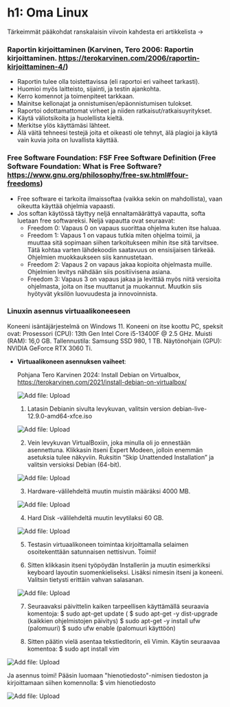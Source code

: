 # h1: Oma Linux

Tärkeimmät pääkohdat ranskalaisin viivoin kahdesta eri artikkelista ->

### **Raportin kirjoittaminen** (Karvinen, Tero 2006: Raportin kirjoittaminen. https://terokarvinen.com/2006/raportin-kirjoittaminen-4/)
- Raportin tulee olla toistettavissa (eli raportoi eri vaiheet tarkasti).  
- Huomioi myös laitteisto, sijainti, ja testin ajankohta.  
- Kerro komennot ja toimenpiteet tarkkaan.  
- Mainitse kellonajat ja onnistumisen/epäonnistumisen tulokset.  
- Raportoi odottamattomat virheet ja niiden ratkaisut/ratkaisuyritykset.  
- Käytä väliotsikoita ja huolellista kieltä.  
- Merkitse ylös käyttämäsi lähteet.  
- Älä väitä tehneesi testejä joita et oikeasti ole tehnyt, älä plagioi ja käytä vain kuvia joita on luvallista käyttää.

### Free Software Foundation: FSF Free Software Definition (Free Software Foundation: What is Free Software? https://www.gnu.org/philosophy/free-sw.html#four-freedoms) 
- Free software ei tarkoita ilmaissoftaa (vaikka sekin on mahdollista), vaan oikeutta käyttää ohjelmia vapaasti.
- Jos softan käytössä täyttyy neljä ennaltamäärättyä vapautta, softa luetaan free softwareksi. Neljä vapautta ovat seuraavat:
  - Freedom 0: Vapaus 0 on vapaus suorittaa ohjelma kuten itse haluaa.
  - Freedom 1: Vapaus 1 on vapaus tutkia miten ohjelma toimii, ja muuttaa sitä sopimaan siihen tarkoitukseen mihin itse sitä tarvitsee. Tätä kohtaa varten lähdekoodin saatavuus on ensisijaisen tärkeää. Ohjelmien muokkaukseen siis kannustetaan.
  - Freedom 2: Vapaus 2 on vapaus jakaa kopioita ohjelmasta muille. Ohjelmien levitys nähdään siis positiivisena asiana.
  - Freedom 3: Vapaus 3 on vapaus jakaa ja levittää myös niitä versioita ohjelmasta, joita on itse muuttanut ja muokannut. Muutkin siis hyötyvät yksilön luovuudesta ja innovoinnista.

### Linuxin asennus virtuaalikoneeseen

Koneeni isäntäjärjestelmä on Windows 11. Koneeni on itse koottu PC, speksit ovat:
Prosessori (CPU): 13th Gen Intel Core i5-13400F @ 2.5 GHz.
Muisti (RAM): 16,0 GB.
Tallennustila: Samsung SSD 980, 1 TB.
Näytönohjain (GPU): NVIDIA GeForce RTX 3060 Ti.

- **Virtuaalikoneen asennuksen vaiheet**:

  Pohjana Tero Karvinen 2024: Install Debian on Virtualbox, https://terokarvinen.com/2021/install-debian-on-virtualbox/
  
  ![Add file: Upload](Picture1.png)
  
  1. Latasin Debianin sivulta levykuvan, valitsin version debian-live-12.9.0-amd64-xfce.iso
     
  ![Add file: Upload](Picture2.png)

  2. Vein levykuvan VirtualBoxiin, joka minulla oli jo ennestään asennettuna. Klikkasin itseni Expert Modeen, jolloin enemmän asetuksia tulee näkyviin. Ruksitin “Skip Unattended Installation” ja valitsin versioksi Debian (64-bit).
     
  ![Add file: Upload](Picture3.png)
  
  3. Hardware-välilehdeltä muutin muistin määräksi 4000 MB.
  
  ![Add file: Upload](Picture4.png)

  4. Hard Disk -välilehdeltä muutin levytilaksi 60 GB.

  ![Add file: Upload](Picture5.png)

  5. Testasin virtuaalikoneen toimintaa kirjoittamalla selaimen osoitekenttään satunnaisen nettisivun. Toimii!
  
  6. Sitten klikkasin itseni työpöydän Installeriin ja muutin esimerkiksi keyboard layoutin suomenkieliseksi. Lisäksi nimesin itseni ja koneeni. Valitsin tietysti erittäin vahvan salasanan.
     
  ![Add file: Upload](Picture7.png)

     
  7. Seuraavaksi päivittelin kaiken tarpeellisen käyttämällä seuraavia komentoja:
     $ sudo apt-get update (
     $ sudo apt-get -y dist-upgrade (kaikkien ohjelmistojen päivitys)
     $ sudo apt-get -y install ufw (palomuuri)
     $ sudo ufw enable (palomuuri käyttöön)
     
  8. Sitten päätin vielä asentaa tekstieditorin, eli Vimin. Käytin seuraavaa komentoa:
     $ sudo apt install vim
     
 ![Add file: Upload](Picture6.png)

 Ja asennus toimi! Pääsin luomaan "hienotiedosto"-nimisen tiedoston ja kirjoittamaan siihen komennolla:
    $ vim hienotiedosto
    
  ![Add file: Upload](Picture8.png)



